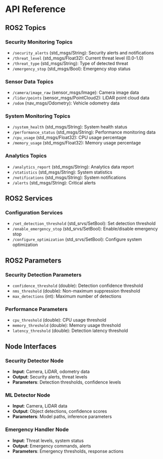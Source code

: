 # API Reference

## ROS2 Topics

### Security Monitoring Topics
- `/security_alerts` (std_msgs/String): Security alerts and notifications
- `/threat_level` (std_msgs/Float32): Current threat level (0.0-1.0)
- `/threat_type` (std_msgs/String): Type of detected threat
- `/emergency_stop` (std_msgs/Bool): Emergency stop status

### Sensor Data Topics
- `/camera/image_raw` (sensor_msgs/Image): Camera image data
- `/lidar/points` (sensor_msgs/PointCloud2): LiDAR point cloud data
- `/odom` (nav_msgs/Odometry): Vehicle odometry data

### System Monitoring Topics
- `/system_health` (std_msgs/String): System health status
- `/performance_status` (std_msgs/String): Performance monitoring data
- `/cpu_usage` (std_msgs/Float32): CPU usage percentage
- `/memory_usage` (std_msgs/Float32): Memory usage percentage

### Analytics Topics
- `/analytics_report` (std_msgs/String): Analytics data report
- `/statistics` (std_msgs/String): System statistics
- `/notifications` (std_msgs/String): System notifications
- `/alerts` (std_msgs/String): Critical alerts

## ROS2 Services

### Configuration Services
- `/set_detection_threshold` (std_srvs/SetBool): Set detection threshold
- `/enable_emergency_stop` (std_srvs/SetBool): Enable/disable emergency stop
- `/configure_optimization` (std_srvs/SetBool): Configure system optimization

## ROS2 Parameters

### Security Detection Parameters
- `confidence_threshold` (double): Detection confidence threshold
- `nms_threshold` (double): Non-maximum suppression threshold
- `max_detections` (int): Maximum number of detections

### Performance Parameters
- `cpu_threshold` (double): CPU usage threshold
- `memory_threshold` (double): Memory usage threshold
- `latency_threshold` (double): Detection latency threshold

## Node Interfaces

### Security Detector Node
- **Input**: Camera, LiDAR, odometry data
- **Output**: Security alerts, threat levels
- **Parameters**: Detection thresholds, confidence levels

### ML Detector Node
- **Input**: Camera, LiDAR data
- **Output**: Object detections, confidence scores
- **Parameters**: Model paths, inference parameters

### Emergency Handler Node
- **Input**: Threat levels, system status
- **Output**: Emergency commands, alerts
- **Parameters**: Emergency thresholds, response actions
